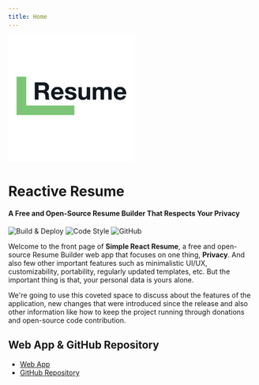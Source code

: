 ```yaml
---
title: Home
---
```


<img src="./images/logo.png" width="256px">

# Reactive Resume

#### A Free and Open-Source Resume Builder That Respects Your Privacy

![Build & Deploy](https://github.com/sheng-x/simple-react-resume/workflows/Build%20&%20Deploy/badge.svg)
![Code Style](https://badgen.net/badge/code%20style/airbnb/ff5a5f?icon=airbnb)
![GitHub](https://img.shields.io/github/license/sheng-x/simple-react-resume)

Welcome to the front page of **Simple React Resume**, a free and open-source Resume Builder web app that focuses on one thing, **Privacy**. And also few other important features such as minimalistic UI/UX, customizability, portability, regularly updated templates, etc. But the important thing is that, your personal data is yours alone.

We're going to use this coveted space to discuss about the features of the application, new changes that were introduced since the release and also other information like how to keep the project running through donations and open-source code contribution.

## Web App & GitHub Repository

- [Web App ](https://simple-react-resume.web.app/)
- [GitHub Repository ](https://github.com/sheng-x/simple-react-resume)
